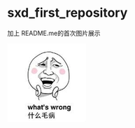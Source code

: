 # sxd_first_repository

加上 README.me的首次图片展示

![image](https://github.com/AngelSXD/sxd_first_repository/blob/master/images/20160615165142.png)
